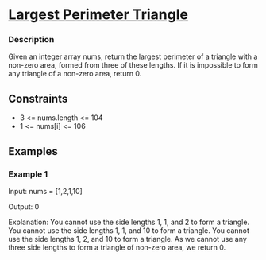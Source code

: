 # [Largest Perimeter Triangle](https://leetcode.com/problems/largest-perimeter-triangle/)


### Description

Given an integer array nums, return the largest perimeter of a triangle with a non-zero area, formed from three of these lengths. If it is impossible to form any triangle of a non-zero area, return 0.


## Constraints

- 3 <= nums.length <= 104
- 1 <= nums[i] <= 106

## Examples

### Example 1
Input: nums = [1,2,1,10]

Output: 0

Explanation: 
You cannot use the side lengths 1, 1, and 2 to form a triangle.
You cannot use the side lengths 1, 1, and 10 to form a triangle.
You cannot use the side lengths 1, 2, and 10 to form a triangle.
As we cannot use any three side lengths to form a triangle of non-zero area, we return 0.
